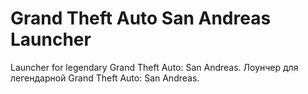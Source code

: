 # Grand Theft Auto San Andreas Launcher
Launcher for legendary Grand Theft Auto: San Andreas.
Лоунчер для легендарной Grand Theft Auto: San Andreas.
